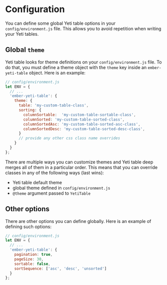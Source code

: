 # Configuration

You can define some global Yeti table options in your `config/environment.js` file.
This allows you to avoid repetition when writing your Yeti tables.

## Global `theme`

Yeti table looks for theme definitions on your `config/environment.js` file. To do that, you must define
a theme object with the `theme` key inside an `ember-yeti-table` object. Here is an example:

```js
// config/environment.js
let ENV = {
  // ...
  'ember-yeti-table': {
    theme: {
      table: 'my-custom-table-class',
      sorting: {
        columnSortable:  'my-custom-table-sortable-class',
        columnSorted: 'my-custom-table-sorted-class',
        columnSortedAsc: 'my-custom-table-sorted-asc-class',
        columnSortedDesc: 'my-custom-table-sorted-desc-class',
      }
      // provide any other css class name overrides
    }
  }
};
```

There are multiple ways you can customize themes and Yeti table deep merges all of them in a particular order.
This means that you can override classes in any of the following ways (last wins):

- Yeti table default theme
- global theme defined in `config/environment.js`
- `@theme` argument passed to `YetiTable`


## Other options

There are other options you can define globally. Here is an example of defining such options:

```js
// config/environment.js
let ENV = {
  // ...
  'ember-yeti-table': {
    pagination: true,
    pageSize: 30,
    sortable: false,
    sortSequence: ['asc', 'desc', 'unsorted']
  }
};
```
